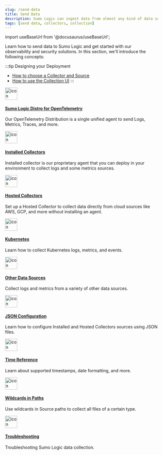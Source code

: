 ```yaml
---
slug: /send-data
title: Send Data
description: Sumo Logic can ingest data from almost any kind of data source.
tags: [send data, collectors, collection]
---
```


import useBaseUrl from '@docusaurus/useBaseUrl';

Learn how to send data to Sumo Logic and get started with our observability and security solutions. In this section, we'll introduce the following concepts:

:::tip Designing your Deployment
* [How to choose a Collector and Source](/docs/send-data/choose-collector-source)
* [How to use the Collection UI](/docs/send-data/collection)
:::


<div className="box-wrapper" markdown="1">
<div className="box smallbox1 card">
  <div className="container">
  <a href="/docs/send-data/opentelemetry-collector"><img src={useBaseUrl('img/send-data/otel-color.svg')} alt="icon" width="40"/><h4>Sumo Logic Distro for OpenTelemetry</h4></a>
  <p>Our OpenTelemetry Distribution is a single unified agent to send Logs, Metrics, Traces, and more.</p>
  </div>
</div>
<div className="box smallbox2 card">
  <div className="container">
  <a href="/docs/send-data/installed-collectors"><img src={useBaseUrl('img/icons/operations/data-collection.png')} alt="icon" width="40"/><h4>Installed Collectors</h4></a>
  <p>Installed collector is our proprietary agent that you can deploy in your environment to collect logs and some metrics sources.</p>
  </div>
</div>
<div className="box smallbox3 card">
  <div className="container">
  <a href="/docs/send-data/hosted-collectors"><img src={useBaseUrl('img/icons/operations/data-collection.png')} alt="icon" width="40"/><h4>Hosted Collectors</h4></a>
  <p>Set up a Hosted Collector to collect data directly from cloud sources like AWS, GCP, and more without installing an agent.</p>
  </div>
</div>
<div className="box smallbox4 card">
  <div className="container">
  <a href="/docs/send-data/collect-from-other-data-sources/kubernetes"><img src={useBaseUrl('img/icons/operations/kubernetes.png')} alt="icon" width="40"/><h4>Kubernetes</h4></a>
  <p>Learn how to collect Kubernetes logs, metrics, and events.</p>
  </div>
</div>
<div className="box smallbox5 card">
  <div className="container">
  <a href="/docs/send-data/collect-from-other-data-sources"><img src={useBaseUrl('img/icons/operations/data-collection.png')} alt="icon" width="40"/><h4>Other Data Sources</h4></a>
  <p>Collect logs and metrics from a variety of other data sources.</p>
  </div>
</div>
<div className="box smallbox6 card">
  <div className="container">
  <a href="/docs/send-data/use-json-configure-sources/json-parameters-hosted-sources"><img src={useBaseUrl('img/icons/operations/data-collection.png')} alt="icon" width="40"/><h4>JSON Configuration</h4></a>
  <p>Learn how to configure Installed and Hosted Collectors sources using JSON files.</p>
  </div>
</div>
  <div className="box smallbox7 card">
    <div className="container">
    <a href="/docs/send-data/reference-information/time-reference"><img src={useBaseUrl('img/icons/operations/data-collection.png')} alt="icon" width="40"/><h4>Time Reference</h4></a>
    <p>Learn about supported timestamps, date formatting, and more. </p>
    </div>
  </div>
  <div className="box smallbox8 card">
    <div className="container">
    <a href="/docs/send-data/reference-information/use-wildcards-paths"><img src={useBaseUrl('img/icons/operations/data-collection.png')} alt="icon" width="40"/><h4>Wildcards in Paths</h4></a>
    <p>Use wildcards in Source paths to collect all files of a certain type.</p>
    </div>
  </div>
  <div className="box smallbox9 card">
    <div className="container">
    <a href="/docs/send-data/collector-faq"><img src={useBaseUrl('img/icons/operations/data-collection.png')} alt="icon" width="40"/><h4>Troubleshooting</h4></a>
    <p>Troubleshooting Sumo Logic data collection.</p>
    </div>
  </div>
</div>
